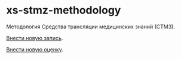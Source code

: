 # xs-stmz-methodology
Методология Средства трансляции медицинских знаний (СТМЗ).

[Внести новую запись](http://pussia.today/stmz/formtools/new-record/).

[Внести новую оценку](http://pussia.today/stmz/formtools/new-estimate/).
